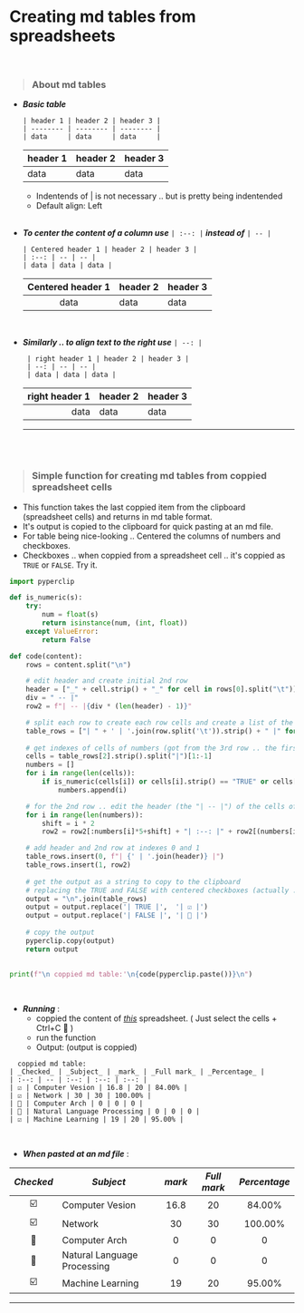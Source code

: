 # Creating md tables from spreadsheets

<BR>

> ### About md tables

- ___Basic table___
  ```
  | header 1 | header 2 | header 3 |
  | -------- | -------- | -------- |
  | data     | data     | data     | 
  ```
  | header 1 | header 2 | header 3 |
  | -------- | -------- | -------- |
  | data     | data     | data     | 

  - Indentends of | is not necessary .. but is pretty being indentended
  - Default align: Left

   <BR>

- ___To center the content of a column use___ `| :--: |` ___instead of___ `| -- |`

  ```
  | Centered header 1 | header 2 | header 3 |
  | :--: | -- | -- |
  | data | data | data |
  ```
  | Centered header 1 | header 2 | header 3 |
  | :--: | -- | -- |
  | data | data | data |

<BR>

- ___Similarly .. to align text to the right use___ `| --: |`
  
   ```
    | right header 1 | header 2 | header 3 |
    | --: | -- | -- |
    | data | data | data |
    ```
    | right header 1 | header 2 | header 3 |
    | --: | -- | -- |
    | data | data | data |

  ---

<BR>
<BR>

> ### Simple function for creating md tables from coppied spreadsheet cells

  - This function takes the last coppied item from the clipboard (spreadsheet cells) and returns in md table format.
  - It's output is copied to the clipboard for quick pasting at an md file.
  - For table being nice-looking .. Centered the columns of numbers and checkboxes.
  - Checkboxes .. when coppied from a spreadsheet cell .. it's coppied as `TRUE` or `FALSE`. Try it.

  ```python
  import pyperclip  
  
  def is_numeric(s):
      try:
          num = float(s)
          return isinstance(num, (int, float))
      except ValueError:
          return False
  
  def code(content):
      rows = content.split("\n")
  
      # edit header and create initial 2nd row
      header = ["_" + cell.strip() + "_" for cell in rows[0].split("\t")]
      div = " -- |"
      row2 = f"| -- |{div * (len(header) - 1)}"
  
      # split each row to create each row cells and create a list of the rest rows
      table_rows = ["| " + ' | '.join(row.split('\t')).strip() + " |" for row in rows[1:]]
      
      # get indexes of cells of numbers (got from the 3rd row .. the first one containing data)
      cells = table_rows[2].strip().split("|")[1:-1]
      numbers = []
      for i in range(len(cells)):
          if is_numeric(cells[i]) or cells[i].strip() == "TRUE" or cells[i].strip() == "FALSE":
              numbers.append(i)
  
      # for the 2nd row .. edit the header (the "| -- |") of the cells of numbers to center the column .. set it to "| :--: |"
      for i in range(len(numbers)):
          shift = i * 2
          row2 = row2[:numbers[i]*5+shift] + "| :--: |" + row2[(numbers[i]+1)*5+shift + 1:]
  
      # add header and 2nd row at indexes 0 and 1
      table_rows.insert(0, f"| {' | '.join(header)} |")
      table_rows.insert(1, row2)
      
      # get the output as a string to copy to the clipboard
      # replacing the TRUE and FALSE with centered checkboxes (actually .. emoje)
      output = "\n".join(table_rows)
      output = output.replace('| TRUE |',  '| ☑️ |')
      output = output.replace('| FALSE |', '| 🔘 |')
      
      # copy the output
      pyperclip.copy(output)
      return output
  
      
  print(f"\n coppied md table:'\n{code(pyperclip.paste())}\n")
  ```

<BR>

  - ___Running___ :
    - coppied the content of _[this](https://docs.google.com/spreadsheets/d/1xeRlWnW6J5GJUykwMW46cCH8WUgqMTD8QQzBqwO3C1c/edit#gid=0)_ spreadsheet. ( Just select the cells + Ctrl+C 👀 )
    - run the function
    - Output: (output is coppied)<BR>
  ```
    coppied md table:
  | _Checked_ | _Subject_ | _mark_ | _Full mark_ | _Percentage_ |
  | :--: | -- | :--: | :--: | :--: |
  | ☑️ | Computer Vesion | 16.8 | 20 | 84.00% |
  | ☑️ | Network | 30 | 30 | 100.00% |
  | 🔘 | Computer Arch | 0 | 0 | 0 |
  | 🔘 | Natural Language Processing | 0 | 0 | 0 |
  | ☑️ | Machine Learning | 19 | 20 | 95.00% |
  ```
  
<BR>

   - ___When pasted at an md file___ :
     
  | _Checked_ | _Subject_ | _mark_ | _Full mark_ | _Percentage_ |
  | :--: | -- | :--: | :--: | :--: |
  | ☑️ | Computer Vesion | 16.8 | 20 | 84.00% |
  | ☑️ | Network | 30 | 30 | 100.00% |
  | 🔘 | Computer Arch | 0 | 0 | 0 |
  | 🔘 | Natural Language Processing | 0 | 0 | 0 |
  | ☑️ | Machine Learning | 19 | 20 | 95.00% |

---
